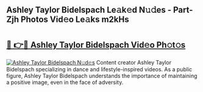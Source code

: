 ## Ashley Taylor Bidelspach Le𝚊k𝚎d N𝚞𝚍es - Part-Zjh Photos Vid𝚎o Le𝚊ks m2kHs

# <h2><a href="http://fbbkvq.evod.top/?m=Ashley+Taylor+Bidelspach">🔗 👉🔴 Ashley Taylor Bidelspach Vid𝚎o Ph𝚘t𝚘s</a></h2>

[![Ashley Taylor Bidelspach N𝚞d𝚎s](https://i.imgur.com/8V9OHl7.gif)](http://fbbkvq.evod.top/?m=Ashley+Taylor+Bidelspach)
Content creator Ashley Taylor Bidelspach specializing in dance and lifestyle-inspired videos. As a public figure, Ashley Taylor Bidelspach understands the importance of maintaining a positive image, even in the face of adversity. 
